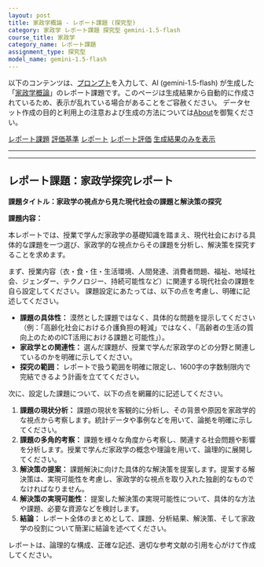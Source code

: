 ```yaml
---
layout: post
title: 家政学概論 - レポート課題 (探究型)
category: 家政学 レポート課題 探究型 gemini-1.5-flash
course_title: 家政学
category_name: レポート課題
assignment_type: 探究型
model_name: gemini-1.5-flash
---
```


以下のコンテンツは、[プロンプト](https://github.com/takedatoshiyuki/synthetic_assignments/tree/main/generated/家政学/gemini-1.5-flash/prompt_レポート課題-探究型.md)を入力して、AI (gemini-1.5-flash) が生成した「[家政学概論](/contents/家政学/)」のレポート課題です。このページは生成結果から自動的に作成されているため、表示が乱れている場合があることをご容赦ください。
データセット作成の目的と利用上の注意および生成の方法については[About](/About)を御覧ください。

[レポート課題](../レポート課題-探究型)
[評価基準](../評価基準-探究型)
[レポート](../レポート-探究型)
[レポート評価](../レポート評価-探究型)
[生成結果のみを表示](https://github.com/takedatoshiyuki/synthetic_assignments/tree/main/generated/家政学/gemini-1.5-flash/レポート課題-探究型.md)
  

***
***
  
## レポート課題：家政学探究レポート

**課題タイトル：家政学の視点から見た現代社会の課題と解決策の探究**

**課題内容：**

本レポートでは、授業で学んだ家政学の基礎知識を踏まえ、現代社会における具体的な課題を一つ選び、家政学的な視点からその課題を分析し、解決策を探究することを求めます。

まず、授業内容（衣・食・住・生活環境、人間発達、消費者問題、福祉、地域社会、ジェンダー、テクノロジー、持続可能性など）に関連する現代社会の課題を自ら設定してください。  課題設定にあたっては、以下の点を考慮し、明確に記述してください。

* **課題の具体性：**  漠然とした課題ではなく、具体的な問題を提示してください（例：「高齢化社会における介護負担の軽減」ではなく、「高齢者の生活の質向上のためのICT活用における課題と可能性」）。
* **家政学との関連性：** 選んだ課題が、授業で学んだ家政学のどの分野と関連しているのかを明確に示してください。
* **探究の範囲：** レポートで扱う範囲を明確に限定し、1600字の字数制限内で完結できるよう計画を立ててください。

次に、設定した課題について、以下の点を網羅的に記述してください。

1. **課題の現状分析：** 課題の現状を客観的に分析し、その背景や原因を家政学的な視点から考察します。統計データや事例などを用いて、論拠を明確に示してください。
2. **課題の多角的考察：** 課題を様々な角度から考察し、関連する社会問題や影響を分析します。授業で学んだ家政学の概念や理論を用いて、論理的に展開してください。
3. **解決策の提案：** 課題解決に向けた具体的な解決策を提案します。提案する解決策は、実現可能性を考慮し、家政学的な視点を取り入れた独創的なものでなければなりません。
4. **解決策の実現可能性：** 提案した解決策の実現可能性について、具体的な方法や課題、必要な資源などを検討します。
5. **結論：** レポート全体のまとめとして、課題、分析結果、解決策、そして家政学の役割について簡潔に結論を述べてください。


レポートは、論理的な構成、正確な記述、適切な参考文献の引用を心がけて作成してください。
